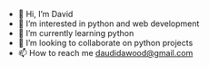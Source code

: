 - 👋 Hi, I’m David 
- 👀 I’m interested in python and web development
- 🌱 I’m currently learning python
- 💞️ I’m looking to collaborate on python projects
- 📫 How to reach me  daudidawood@gmail.com

<!---
bubble5/bubble5 is a ✨ special ✨ repository because its `README.md` (this file) appears on your GitHub profile.
You can click the Preview link to take a look at your changes.
--->
